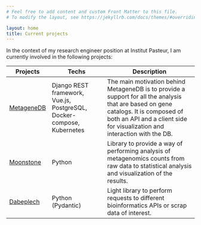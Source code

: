 ```yaml
---
# Feel free to add content and custom Front Matter to this file.
# To modify the layout, see https://jekyllrb.com/docs/themes/#overriding-theme-defaults

layout: home
title: Current projects
---
```


In the context of my research engineer position at Institut Pasteur, I am currently involved
in the following projects:

Projects | Techs | Description
-------- | ----- | -----------
[MetageneDB](https://gitlab.pasteur.fr/metagenomics/metagenedb) | Django REST framework, Vue.js, PostgreSQL, Docker-compose, Kubernetes | The main motivation behind MetageneDB is to provide a support for all the analysis that are based on gene catalogs. It is composed of both an API and a client side for visualization and interaction with the DB.
[Moonstone](https://github.com/motleystate/moonstone) | Python | Library to provide a way of performing analysis of metagenomics counts from raw data to statistical analysis and visualization of the results.
[Dabeplech](https://github.com/motleystate/dabeplech) | Python (Pydantic) | Light library to perform requests to different bioinformatics APIs or scrap data of interest.
